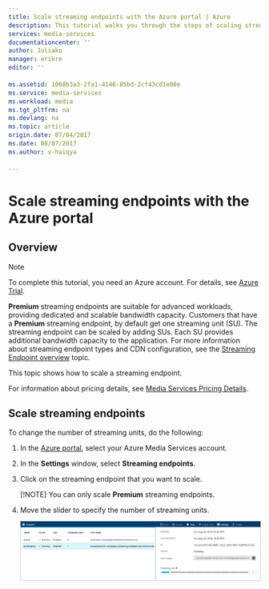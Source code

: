 ```yaml
---
title: Scale streaming endpoints with the Azure portal | Azure
description: This tutorial walks you through the steps of scaling streaming endpoints with the Azure portal.
services: media-services
documentationcenter: ''
author: Juliako
manager: erikre
editor: ''

ms.assetid: 1008b3a3-2fa1-4146-85bd-2cf43cd1e00e
ms.service: media-services
ms.workload: media
ms.tgt_pltfrm: na
ms.devlang: na
ms.topic: article
origin.date: 07/04/2017
ms.date: 08/07/2017
ms.author: v-haiqya

---
```

# Scale streaming endpoints with the Azure portal

## Overview

> [!NOTE]
> To complete this tutorial, you need an Azure account. For details, see [Azure Trial](https://www.azure.cn/pricing/1rmb-trial/).

**Premium** streaming endpoints are suitable for advanced workloads, providing dedicated and scalable bandwidth capacity. Customers that have a **Premium** streaming endpoint, by default get one streaming unit (SU). The streaming endpoint can be scaled by adding SUs. Each SU provides additional bandwidth capacity to the application. For more information about streaming endpoint types and CDN configuration, see the [Streaming Endpoint overview](media-services-portal-manage-streaming-endpoints.md) topic.

This topic shows how to scale a streaming endpoint.

For information about pricing details, see [Media Services Pricing Details](http://go.microsoft.com/fwlink/?LinkId=275107).

## Scale streaming endpoints

To change the number of streaming units, do the following:

1. In the [Azure portal](https://portal.azure.cn/), select your Azure Media Services account.
2. In the **Settings** window, select **Streaming endpoints**.
3. Click on the streaming endpoint that you want to scale. 

    [!NOTE] You can only scale **Premium** streaming endpoints.

4. Move the slider to specify the number of streaming units.

    ![Streaming endpoint](./media/media-services-portal-manage-streaming-endpoints/media-services-manage-streaming-endpoints3.png)

<!--Update_Description:new file-->